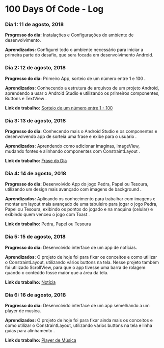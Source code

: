 # 100 Days Of Code - Log

### Dia 1: 11 de agosto, 2018

**Progresso do dia:**  Instalações e Configurações  do ambiente de desenvolvimento.

**Aprendizados:** Configurei todo o ambiente necessário para iniciar a primeira parte do desafio, que sera focada em desenvolvimento Android.

### Dia 2: 12 de agosto, 2018

**Progresso do dia:** Primeiro App, sorteio de um número entre 1 e 100  .

**Aprendizados:**  Conhecendo a estrutura de arquivos de um projeto Android, aprendendo a usar o Android Studio e utilizando os primeiros componentes, Buttons e TextView .

**Link do trabalho:** [Sorteio de um número entre 1 - 100](https://github.com/SergioDiniz/estudo_dev_android_27/tree/master/App_1_sorteio)

### Dia 3: 13 de agosto, 2018

**Progresso do dia:** Conhecendo mais o Android Studio e os componentes e desenvolvendo app de sorteia uma frase e exibe para o usuário .

**Aprendizados:** Aprendendo como adicionar imaginas, ImageView, mudando fontes e alinhando componentes com ConstraintLayout .

**Link do trabalho:** [Frase do Dia](https://github.com/SergioDiniz/estudo_dev_android_27/tree/master/App_2_frase_do_dia)

### Dia 4: 14 de agosto, 2018

**Progresso do dia:** Desenvolvido App do jogo Pedra, Papel ou Tesoura, utilizando um design mais avançado com imagens de background .

**Aprendizados:** Aplicando os conhecimento para trabalhar com imagens e montar um layout mais avançado de uma tabuleiro para jogar o jogo  Pedra, Papel ou Tesoura, exibindo os pontos do jogado e na maquina (celular) e exibindo quem venceu o jogo com Toast .

**Link do trabalho:** [Pedra, Papel ou Tesoura](https://github.com/SergioDiniz/estudo_dev_android_27/tree/master/App_3_pedra_papel_ou_tesoura)

### Dia 5: 15 de agosto, 2018

**Progresso do dia:**  Desenvolvido interface de um app de notícias.

**Aprendizados:**  O projeto de hoje foi para fixar os conceitos e como utilizar o ConstraintLayout, utilizando vários buttons na tela. Nesse projeto também foi utilizado ScrollView, para que o app tivesse uma barra de rolagem quando o conteúdo fosse maior que a área da tela.

**Link do trabalho:** [Notícia](https://github.com/SergioDiniz/estudo_dev_android_27/tree/master/App_4_noticia)

### Dia 6: 16 de agosto, 2018

**Progresso do dia:**  Desenvolvido interface de um app semelhando a um player de musica.

**Aprendizados:**  O projeto de hoje foi para fixar ainda mais os conceitos e como utilizar o ConstraintLayout, utilizando vários buttons na tela e linha guias para alinhamento .

**Link do trabalho:** [Player de Música](https://github.com/SergioDiniz/estudo_dev_android_27/tree/master/App_5_player_musica)

